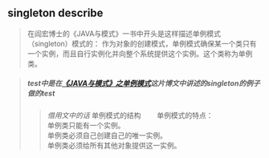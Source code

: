 
## singleton describe
>在阎宏博士的《JAVA与模式》一书中开头是这样描述单例模式（singleton）模式的：
作为对象的创建模式，单例模式确保某一个类只有一个实例，而且自行实例化并向整个系统提供这个实例。这个类称为单例类。

>##### test中是在[《JAVA与模式》之单例模式](http://www.cnblogs.com/java-my-life/archive/2012/03/31/2425631.html/)这片博文中讲述的singleton的例子做的test
>>  *借用文中的话*
单例模式的结构
　　单例模式的特点：  
单例类只能有一个实例。  
单例类必须自己创建自己的唯一实例。  
单例类必须给所有其他对象提供这一实例。